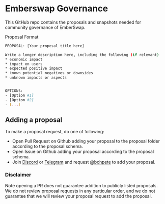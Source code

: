 # Emberswap Governance
This GitHub repo contains the proposals and snapshots needed for community governance of EmberSwap.

Proposal Format
```sh
PROPOSAL: [Your proposal title here]

Write a longer description here, including the following (if relevant):
* economic impact
* impact on users
* expected positive impact
* known potential negatives or downsides
* unknown impacts or aspects


OPTIONS:
- [Option #1]
- [Option #2]
- [...]
```
## Adding a proposal

To make a proposal request, do one of following:
  + Open Pull Request on Github adding your proposal to the proposal folder according to the proposal schema.
  + Open Issue on Github adding your proposal according to the proposal schema.
  + Join [Discord](https://discord.com/invite/x3TsF9MBrq) or [Telegram](https://t.me/IncinerateOfficial) and request [@bchpete](https://t.me/bchpete) to add your proposal.
### Disclaimer

Note opening a PR does not guarantee addition to publicly listed proposals.
We do not review proposal requests in any particular order, and we do not
guarantee that we will review your proposal request to add the proposal.
